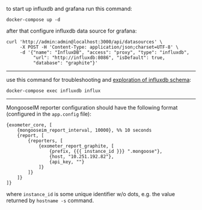 to start up influxdb and grafana run this command:
```
docker-compose up -d
```

after that configure influxdb data source for grafana:
```
curl 'http://admin:admin@localhost:3000/api/datasources' \
     -X POST -H 'Content-Type: application/json;charset=UTF-8' \
     -d '{"name": "InfluxDB", "access": "proxy", "type": "influxdb",
          "url": "http://influxdb:8086", "isDefault": true, 
          "database": "graphite"}'
```
---
use this command for troubleshooting and [exploration of influxdb schema](https://docs.influxdata.com/influxdb/v1.8/query_language/explore-schema/):
```
docker-compose exec influxdb influx
```
---
MongooseIM reporter configuration should have the following format (configured in the `app.config` file):
```
{exometer_core, [
    {mongooseim_report_interval, 10000}, %% 10 seconds
    {report, [
        {reporters, [
            {exometer_report_graphite, [
                {prefix, {{{ instance_id }}} ".mongoose"},
                {host, "10.251.192.82"},
                {api_key, ""}
            ]}
        ]}
    ]}
]}
```

where `instance_id` is some unique identifier w/o dots, e.g. the value returned by `hostname -s` command.